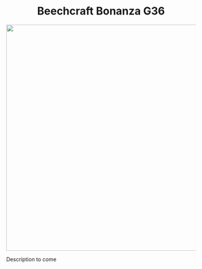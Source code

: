 <p align="center">
  <h1 align="center">Beechcraft Bonanza G36</h1>
</p>
<p align="center"><img src="https://user-images.githubusercontent.com/75218511/133450330-9ba0b3b8-0130-4f72-8687-c1b635c61387.png" width="600"/></p>
<p>Description to come</p>

